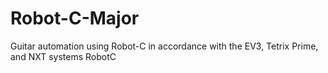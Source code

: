# Robot-C-Major
Guitar automation using Robot-C in accordance with the EV3, Tetrix Prime, and NXT systems
RobotC
